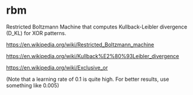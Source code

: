 # rbm
Restricted Boltzmann Machine that computes Kullback-Leibler divergence (D_KL) for XOR patterns.

https://en.wikipedia.org/wiki/Restricted_Boltzmann_machine

https://en.wikipedia.org/wiki/Kullback%E2%80%93Leibler_divergence

https://en.wikipedia.org/wiki/Exclusive_or

(Note that a learning rate of 0.1 is quite high. For better results, use something like 0.005)
